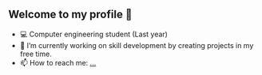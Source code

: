 ## Welcome to my profile 👋

- 💻 Computer engineering student (Last year)
- 🔭 I’m currently working on skill development by creating projects in my free time.
- 📫 How to reach me: [...](https://www.linkedin.com/in/amadeusz-ap/)


